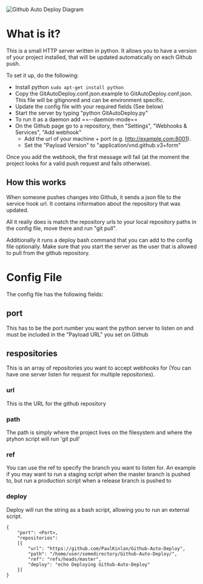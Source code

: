 ![Github Auto Deploy Diagram](http://logsol.github.com/Github-Auto-Deploy/images/Github-Auto-Deploy.png)

# What is it?

This is a small HTTP server written in python. 
It allows you to have a version of your project installed, that will be updated automatically on each Github push.

To set it up, do the following:
* Install python
	`sudo apt-get install python`
* Copy the GitAutoDeploy.conf.json.example to GitAutoDeploy.conf.json. This file will be gitignored and can be environment specific.
* Update the config file with your required fields (See below)
* Start the server by typing "python GitAutoDeploy.py" 
* To run it as a daemon add ==--daemon-mode==
* On the Github page go to a repository, then "Settings", "Webhooks & Services", 
"Add webhook"
	* Add the url of your machine + port (e.g. http://example.com:8001).
	* Set the "Payload Version" to "application/vnd.github.v3+form"

Once you add the webhook, the first message will fail (at the moment the project looks for a valid push request and fails otherwise).

## How this works

When someone pushes changes into Github, it sends a json file to the service hook url. 
It contains information about the repository that was updated.

All it really does is match the repository urls to your local repository paths in the config file, 
move there and run "git pull".


Additionally it runs a deploy bash command that you can add to the config file optionally.
Make sure that you start the server as the user that is allowed to pull from the github repository.

# Config File

The config file has the following fields:

## port

This has to be the port number you want the python server to listen on and must be included in the "Payload URL" you set on Github

## respositories

This is an array of repositories you want to accept webhooks for (You can have one server listen for request for multiple repositories).

### url

This is the URL for the github repository

### path

The path is simply where the project lives on the filesystem and where the ptyhon script will run 'git pull'

### ref

You can use the ref to specify the branch you want to listen for. An example if you may want to run a staging script when the master branch is pushed to, but run a production script when a release branch is pushed to

### deploy

Deploy will run the string as a bash script, allowing you to run an external script.

	{
		"port": <Port>, 
		"repositories": 
		[{
			"url": "https://github.com/PaulKinlan/Github-Auto-Deploy",
			"path": "/home/user/somedirectory/Github-Auto-Deploy/",
			"ref": "refs/heads/master",
			"deploy": "echo Deploying Github-Auto-Deploy"
		}]
	}